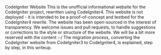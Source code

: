 CodeIgniter Website
This is the unofficial informational website for the CodeIgniter project, rewritten using CodeIgniter4. This website is not deployed - it is intended to be a proof-of-concept and testbed for the CodeIgniter4 rewrite.
The website has been open-sourced in the interest of transparency. We welcome issues and pull requests, to handle suggestions or corrections to the style or structure of the website. We will be a bit more reserved with the content :-/
The migration process, converting the CodeIgniter website from CodeIgniter3 to CodeIgniter4, is explained, step by step, in this writeup.
